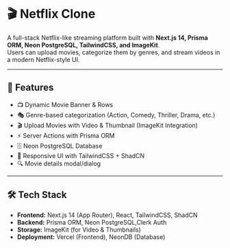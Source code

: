 # 🎬 Netflix Clone

A full-stack Netflix-like streaming platform built with **Next.js 14, Prisma ORM, Neon PostgreSQL, TailwindCSS, and ImageKit**.  
Users can upload movies, categorize them by genres, and stream videos in a modern Netflix-style UI.

---

## 🚀 Features
- 📺 Dynamic Movie Banner & Rows
- 🎭 Genre-based categorization (Action, Comedy, Thriller, Drama, etc.)
- 🎬 Upload Movies with Video & Thumbnail (ImageKit Integration)
- ⚡ Server Actions with Prisma ORM
- 🗄️ Neon PostgreSQL Database
- 🎨 Responsive UI with TailwindCSS + ShadCN
- 🔍 Movie details modal/dialog

---

## 🛠️ Tech Stack
- **Frontend:** Next.js 14 (App Router), React, TailwindCSS, ShadCN
- **Backend:** Prisma ORM, Neon PostgreSQL,Clerk Auth
- **Storage:** ImageKit (for Video & Thumbnails)
- **Deployment:** Vercel (Frontend), NeonDB (Database)

